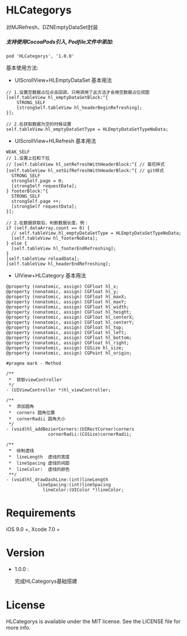 # HLCategorys
对MJRefresh、DZNEmptyDataSet封装

##### 支持使用CocoaPods引入, Podfile文件中添加:

``` objc
pod 'HLCategorys', '1.0.0'
```

基本使用方法:<p>

- UIScrollView+HLEmptyDataSet 基本用法
``` objc
// 1.设置空数据占位点击回调，只用调用了此方法才会用空数据占位视图
[self.tableView hl_emptyDataSetBlock:^{
    STRONG_SELF
    [strongSelf.tableView hl_headerBeginRefreshing];
}];
  
// 2.在获取数据为空的时候设置
self.tableView.hl_emptyDataSetType = HLEmptyDataSetTypeNoData;
```
  
- UIScrollView+HLRefresh 基本用法
``` objc
WEAK_SELF
// 1.设置上拉和下拉
// [self.tableView hl_setRefreshWithHeaderBlock:^{ // 菊花样式
[self.tableView hl_setGifRefreshWithHeaderBlock:^{ // git样式
  STRONG_SELF
  strongSelf.page = 0;
  [strongSelf requestData];
} footerBlock:^{
  STRONG_SELF
  strongSelf.page ++;
  [strongSelf requestData];
}];
  
// 2.在数据获取后，判断数据长度，例：
if (self.dataArray.count == 0) {
  // self.tableView.hl_emptyDataSetType = HLEmptyDataSetTypeNoData;
  [self.tableView hl_footerNoData];
} else {
  [self.tableView hl_footerEndRefreshing];
}
[self.tableView reloadData];
[self.tableView hl_headerEndRefreshing];
```
  
- UIView+HLCategory 基本用法
``` objc
@property (nonatomic, assign) CGFloat hl_x;
@property (nonatomic, assign) CGFloat hl_y;
@property (nonatomic, assign) CGFloat hl_maxX;
@property (nonatomic, assign) CGFloat hl_maxY;
@property (nonatomic, assign) CGFloat hl_width;
@property (nonatomic, assign) CGFloat hl_height;
@property (nonatomic, assign) CGFloat hl_centerX;
@property (nonatomic, assign) CGFloat hl_centerY;
@property (nonatomic, assign) CGFloat hl_top;
@property (nonatomic, assign) CGFloat hl_left;
@property (nonatomic, assign) CGFloat hl_bottom;
@property (nonatomic, assign) CGFloat hl_right;
@property (nonatomic, assign) CGSize hl_size;
@property (nonatomic, assign) CGPoint hl_origin;

#pragma mark - Method

/**
 *  获取viewController
 */
- (UIViewController *)hl_viewController;

/**
 *  添加圆角
 *  corners 圆角位置
 *  cornerRadii 圆角大小
 */
- (void)hl_addBezierCorners:(UIRectCorner)corners
                cornerRadii:(CGSize)cornerRadii;

/**
 *  绘制虚线
 *  lineLength  虚线的宽度
 *  lineSpacing 虚线的间距
 *  lineColor:  虚线的颜色
 **/
- (void)hl_drawDashLine:(int)lineLength
            lineSpacing:(int)lineSpacing
              lineColor:(UIColor *)lineColor;
```

# Requirements

iOS 9.0 +, Xcode 7.0 +

# Version

* 1.0.0 :

  完成HLCategorys基础搭建

# License
HLCategorys is available under the MIT license. See the LICENSE file for more info.
